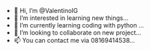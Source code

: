 - 👋 Hi, I’m @ValentinoIG
- 👀 I’m interested in learning new things...
- 🌱 I’m currently learning coding with python ...
- 💞️ I’m looking to collaborate on new project...
- 📫 You can contact me via 08169414538...

<!---
ValentinoIG/ValentinoIG is a ✨ special ✨ repository because its `README.md` (this file) appears on your GitHub profile.
You can click the Preview link to take a look at your changes.
--->
